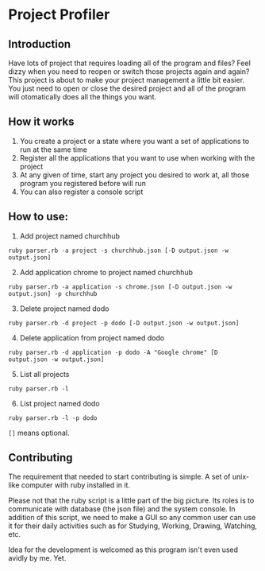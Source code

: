 # Project Profiler

## Introduction
Have lots of project that requires loading all of the program and files? Feel dizzy when you need to reopen or switch those projects again and again? This project is about to make your project management a little bit easier. You just need to open or close the desired project and all of the program will otomatically does all the things you want.

## How it works
1. You create a project or a state where you want a set of applications to run at the same time
2. Register all the applications that you want to use when working with the project
3. At any given of time, start any project you desired to work at, all those program you registered before will run
4. You can also register a console script

## How to use:

1. Add project named churchhub
  
  `ruby parser.rb -a project -s churchhub.json [-D output.json -w output.json]`

2. Add application chrome to project named churchhub
  
  `ruby parser.rb -a application -s chrome.json [-D output.json -w output.json] -p churchhub`

3. Delete project named dodo
  
  `ruby parser.rb -d project -p dodo [-D output.json -w output.json]`

4. Delete application from project named dodo
  
  `ruby parser.rb -d application -p dodo -A "Google chrome" [D output.json -w output.json]` 

5. List all projects  
   
  `ruby parser.rb -l`

6. List project named dodo
  
  `ruby parser.rb -l -p dodo`

`[]` means optional.

## Contributing
The requirement that needed to start contributing is simple. A set of unix-like computer with ruby installed in it. 

Please not that the ruby script is a little part of the big picture. Its roles is to communicate with database (the json file) and the system console. In addition of this script, we need to make a GUI so any common user can use it for their daily activities such as for Studying, Working, Drawing, Watching, etc. 

Idea for the development is welcomed as this program isn't even used avidly by me. Yet.
